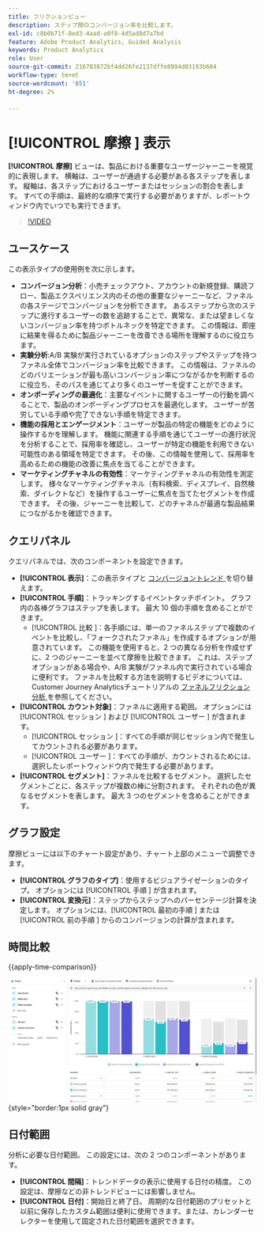 ```yaml
---
title: フリクションビュー
description: ステップ間のコンバージョン率を比較します。
exl-id: c8b0b71f-8ed3-4aad-a0f8-4d5ad8d7a7bd
feature: Adobe Product Analytics, Guided Analysis
keywords: Product Analytics
role: User
source-git-commit: 216783872bf4dd26fe2137dffe8994d03193b604
workflow-type: tm+mt
source-wordcount: '651'
ht-degree: 2%

---
```


# [!UICONTROL  摩擦 ] 表示

**[!UICONTROL 摩擦]** ビューは、製品における重要なユーザージャーニーを視覚的に表現します。 横軸は、ユーザーが通過する必要がある各ステップを表します。 縦軸は、各ステップにおけるユーザーまたはセッションの割合を表します。 すべての手順は、最終的な順序で実行する必要がありますが、レポートウィンドウ内でいつでも実行できます。

>[!VIDEO](https://video.tv.adobe.com/v/3421663/?learn=on)

## ユースケース

この表示タイプの使用例を次に示します。

* **コンバージョン分析**：小売チェックアウト、アカウントの新規登録、購読フロー、製品エクスペリエンス内のその他の重要なジャーニーなど、ファネルの各ステージでコンバージョンを分析できます。 あるステップから次のステップに進行するユーザーの数を追跡することで、異常な、または望ましくないコンバージョン率を持つボトルネックを特定できます。 この情報は、即座に結果を得るために製品ジャーニーを改善できる場所を理解するのに役立ちます。
* **実験分析**:A/B 実験が実行されているオプションのステップやステップを持つファネル全体でコンバージョン率を比較できます。 この情報は、ファネルのどのバリエーションが最も高いコンバージョン率につながるかを判断するのに役立ち、そのパスを通じてより多くのユーザーを促すことができます。
* **オンボーディングの最適化**：主要なイベントに関するユーザーの行動を調べることで、製品のオンボーディングプロセスを最適化します。 ユーザーが苦労している手順や完了できない手順を特定できます。
* **機能の採用とエンゲージメント**：ユーザーが製品の特定の機能をどのように操作するかを理解します。 機能に関連する手順を通じてユーザーの進行状況を分析することで、採用率を確認し、ユーザーが特定の機能を利用できない可能性のある領域を特定できます。 その後、この情報を使用して、採用率を高めるための機能の改善に焦点を当てることができます。
* **マーケティングチャネルの有効性**：マーケティングチャネルの有効性を測定します。 様々なマーケティングチャネル（有料検索、ディスプレイ、自然検索、ダイレクトなど）を操作するユーザーに焦点を当てたセグメントを作成できます。 その後、ジャーニーを比較して、どのチャネルが最適な製品結果につながるかを確認できます。

## クエリパネル

クエリパネルでは、次のコンポーネントを設定できます。

* **[!UICONTROL 表示]**：この表示タイプと [ コンバージョントレンド ](conversion-trends.md) を切り替えます。
* **[!UICONTROL 手順]**：トラッキングするイベントタッチポイント。 グラフ内の各棒グラフはステップを表します。 最大 10 個の手順を含めることができます。
   * [!UICONTROL  比較 ]：各手順には、単一のファネルステップで複数のイベントを比較し、「フォークされたファネル」を作成するオプションが用意されています。 この機能を使用すると、2 つの異なる分析を作成せずに、2 つのジャーニーを並べて摩擦を比較できます。 これは、ステップオプションがある場合や、A/B 実験がファネル内で実行されている場合に便利です。 ファネルを比較する方法を説明するビデオについては、Customer Journey Analyticsチュートリアルの [ ファネルフリクション分析 ](https://experienceleague.adobe.com/en/docs/customer-journey-analytics-learn/tutorials/guided-analysis/funnel/funnel-friction-analysis) を参照してください。
* **[!UICONTROL カウント対象]**：ファネルに適用する範囲。 オプションには [!UICONTROL  セッション ] および [!UICONTROL  ユーザー ] が含まれます。
   * [!UICONTROL  セッション ]：すべての手順が同じセッション内で発生してカウントされる必要があります。
   * [!UICONTROL  ユーザー ]：すべての手順が、カウントされるためには、選択したレポートウィンドウ内で発生する必要があります。
* **[!UICONTROL セグメント]**：ファネルを比較するセグメント。 選択したセグメントごとに、各ステップが複数の棒に分割されます。 それぞれの色が異なるセグメントを表します。 最大 3 つのセグメントを含めることができます。

## グラフ設定

摩擦ビューには以下のチャート設定があり、チャート上部のメニューで調整できます。

* **[!UICONTROL グラフのタイプ]**：使用するビジュアライゼーションのタイプ。 オプションには [!UICONTROL  手順 ] が含まれます。
* **[!UICONTROL 変換元]**：ステップからステップへのパーセンテージ計算を決定します。 オプションには、[!UICONTROL  最初の手順 ] または [!UICONTROL  前の手順 ] からのコンバージョンの計算が含まれます。

## 時間比較

{{apply-time-comparison}}

![ 摩擦時間の比較 ](../assets/friction-compare.png){style="border:1px solid gray"}

## 日付範囲

分析に必要な日付範囲。 この設定には、次の 2 つのコンポーネントがあります。

* **[!UICONTROL 間隔]**：トレンドデータの表示に使用する日付の精度。 この設定は、摩擦などの非トレンドビューには影響しません。
* **[!UICONTROL 日付]**：開始日と終了日。 周期的な日付範囲のプリセットと以前に保存したカスタム範囲は便利に使用できます。または、カレンダーセレクターを使用して固定された日付範囲を選択できます。
